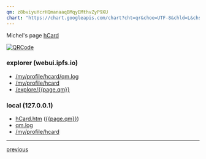 ```yaml
---
qm: z8bviyuYcrHQmanaaqBMqyEMthvZyP9XU
chart: "https://chart.googleapis.com/chart?cht=qr&choe=UTF-8&chld=L&chs=210&chl="
---
```

Michel's page [hCard](http://127.0.0.1:8080/ipns/{{site.data.hcard.mkey}})

[![QRCode]({{page.chart}}https://ipns.co/{{page.qm}})](http://cloudflare-ipfs.com/ipfs/{{page.qm}}>)



### explorer (webui.ipfs.io)

- [/my/profile/hcard/qm.log](https://webui.ipfs.io/#/files/my/profile/hcard/qm.log)
- [/my/profile/hcard](http://webui.ipfs.io/#/files/my/profile/hcard)
- [/explore/{{page.qm}}](http://webui.ipfs.io/#/explore/{{page.qm}})

### local (127.0.0.1)

- [hCard.htm](http://127.0.0.1:5001/webui/#/files/preview/my/profile/hcard/hCard.htm) ([{{page.qm}}](http://gateway.ipfs.io/ipfs/{{page.qm}}/hCard.htm))
- [qm.log](http://127.0.0.1:5001/webui/#/files/preview/my/profile/hcard/qm.log)
- [/my/profile/hcard](http://127.0.0.1:5001/webui/#/files/explorer/my/profile/hcard)

---
[previous](http://127.0.0.1:8080/ipfs/{{page.qm}}/QRcode.html)
